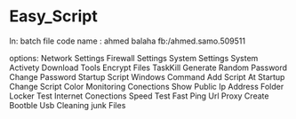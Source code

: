 # Easy_Script
 ln:
    batch file 
 code name :
   ahmed balaha
 fb:/ahmed.samo.509511
 
 
 options:
 Network Settings
 Firewall Settings
 System Settings
 System Activety
 Download Tools
 Encrypt Files
 TaskKill
 Generate Random Password
 Change Password
 Startup Script
 Windows Command
 Add Script At Startup
 Change Script Color
 Monitoring Conections
 Show Public Ip Address
 Folder Locker
 Test Internet Conections
 Speed Test
 Fast Ping
 Url Proxy
 Create Bootble Usb
 Cleaning junk Files

